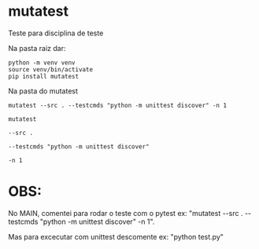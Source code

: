 # mutatest
Teste para disciplina de teste

Na pasta raiz dar:


````
python -m venv venv
source venv/bin/activate
pip install mutatest
`````

Na pasta do mutatest
`````
mutatest --src . --testcmds "python -m unittest discover" -n 1

mutatest

--src .
        
--testcmds "python -m unittest discover"

-n 1
`````
    
  
# OBS:
 No MAIN, comentei para rodar o teste com o pytest ex: "mutatest --src . --testcmds "python -m unittest discover" -n 1".  

 Mas para excecutar com unittest descomente ex: "python test.py"